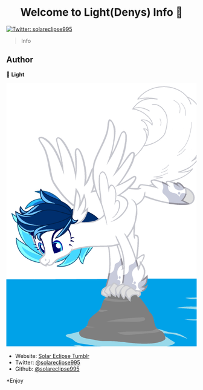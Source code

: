 <h1 align="center">Welcome to Light(Denys) Info 👋</h1>
<p>
  <a href="https://twitter.com/solareclipse995" target=[] "_blank">
    <img alt="Twitter: solareclipse995" src="https://img.shields.io/twitter/follow/solareclipse995.svg?style=social" />
  </a>
</p>

> Info

## Author

👤 **Light**

[![Light](Безымянный.png)](http://misskey.io/@light/)

* Website: [Solar Eclipse Tumblr](https://solareclipse995.tk) 
* Twitter: [@solareclipse995](https://twitter.com/solareclipse995)
* Github: [@solareclipse995](https://github.com/solareclipse995)

*Enjoy
